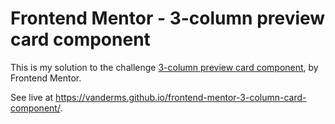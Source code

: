 # Frontend Mentor - 3-column preview card component

This is my solution to the challenge [3-column preview card component](https://www.frontendmentor.io/challenges/3column-preview-card-component-pH92eAR2-), by Frontend Mentor.

See live at <https://vanderms.github.io/frontend-mentor-3-column-card-component/>.